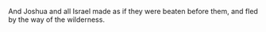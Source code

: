 And Joshua and all Israel made as if they were beaten before them, and fled by the way of the wilderness.
